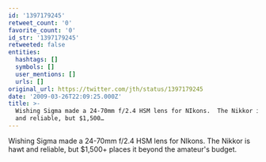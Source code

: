 ```yaml
---
id: '1397179245'
retweet_count: '0'
favorite_count: '0'
id_str: '1397179245'
retweeted: false
entities:
  hashtags: []
  symbols: []
  user_mentions: []
  urls: []
original_url: https://twitter.com/jth/status/1397179245
date: '2009-03-26T22:09:25.000Z'
title: >-
  Wishing Sigma made a 24-70mm f/2.4 HSM lens for NIkons.  The Nikkor is hawt
  and reliable, but $1,500…
---
```


Wishing Sigma made a 24-70mm f/2.4 HSM lens for NIkons.  The Nikkor is hawt and reliable, but $1,500+ places it beyond the amateur's budget.